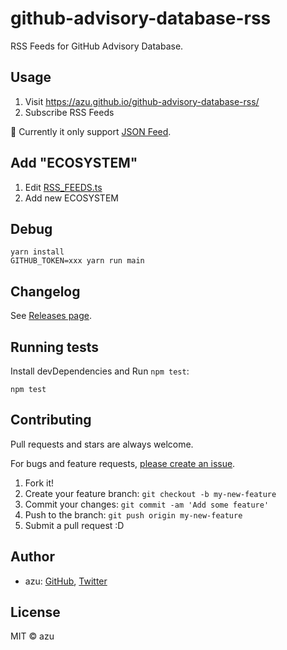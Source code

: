 # github-advisory-database-rss

RSS Feeds for GitHub Advisory Database.

## Usage

1. Visit <https://azu.github.io/github-advisory-database-rss/>
2. Subscribe RSS Feeds

:memo: Currently it only support [JSON Feed](https://www.jsonfeed.org/).

## Add "ECOSYSTEM"

1. Edit [RSS_FEEDS.ts](./src/RSS_FEEDS.ts)
2. Add new ECOSYSTEM

## Debug

    yarn install
    GITHUB_TOKEN=xxx yarn run main

## Changelog

See [Releases page](https://github.com/azu/github-advisory-database-rss/releases).

## Running tests

Install devDependencies and Run `npm test`:

    npm test

## Contributing

Pull requests and stars are always welcome.

For bugs and feature requests, [please create an issue](https://github.com/azu/github-advisory-database-rss/issues).

1. Fork it!
2. Create your feature branch: `git checkout -b my-new-feature`
3. Commit your changes: `git commit -am 'Add some feature'`
4. Push to the branch: `git push origin my-new-feature`
5. Submit a pull request :D

## Author

- azu: [GitHub](https://github.com/azu), [Twitter](https://twitter.com/azu_re)

## License

MIT © azu
